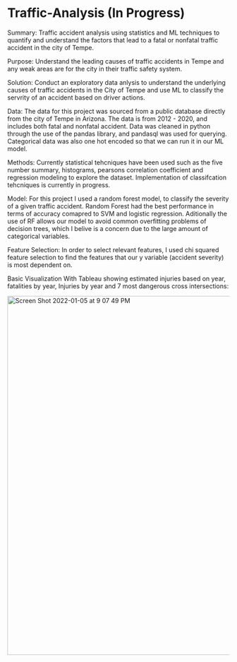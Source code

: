 # Traffic-Analysis (In Progress)
Summary: Traffic accident analysis using statistics and ML techniques to quantify and understand the factors that lead to a fatal or nonfatal traffic accident in the city of Tempe.

Purpose: Understand the leading causes of traffic accidents in Tempe and any weak areas are for the city in their traffic safety system.

Solution: Conduct an exploratory data anlysis to understand the underlying causes of traffic accidents in the City of Tempe and use ML to classify the servrity of an accident based on driver actions.

Data: The data for this project was sourced from a public database directly from the city of Tempe in Arizona. The data is from 2012 - 2020, and includes both fatal and nonfatal accident. Data was cleaned in python through the use of the pandas library, and pandasql was used for querying. Categorical data was also one hot encoded so that we can run it in our ML model.

Methods: Currently statistical tehcniques have been used such as the five number summary, histograms, pearsons correlation coefficient and regression modeling to explore the dataset. Implementation of classifcation tehcniques is currently in progress.

Model: For this project I used a random forest model, to classify the severity of a given traffic accident. Random Forest had the best performance in terms of accuracy comapred to SVM and logistic regression. Aditionally the use of RF allows our model to avoid common overfitting problems of decision trees, which I belive is a concern due to the large amount of categorical variables.

Feature Selection: In order to select relevant features, I used chi squared feature selection to find the features that our y variable (accident severity) is most dependent on. 

Basic Visualization With Tableau showing estimated injuries based on year, fatalities by year, Injuries by year and 7 most dangerous cross intersections:

<img width="813" alt="Screen Shot 2022-01-05 at 9 07 49 PM" src="https://user-images.githubusercontent.com/88412646/148326719-ae1c549f-8839-46e6-9184-bc0c3ae03b77.png">
